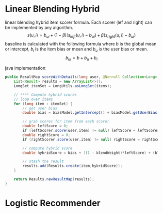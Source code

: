 # Linear Blending Hybrid

linear blending hybrid item scorer formula.  Each scorer (lef and right) can be implemented by any algorithm.
$$
s(u,i)=b_{ui} + (1-\beta)(s_{left}(u,i)-b_{ui})+\beta(s_{right}(u,i)-b_{ui})
$$
baseline is calculated with the following formula where $b$ is the global mean or intercept, $b_{i}$ is the item bias or mean and $b_{u}$ is the user bias or mean.
$$
b_{ui} = b + b_{u} + b_{i}
$$

java implementation:
```java
public ResultMap scoreWithDetails(long user, @Nonnull Collection<Long> items) {
    List<Result> results = new ArrayList<>();
    LongSet itemSet = LongUtils.asLongSet(items);

    // **** Compute hybrid scores
    // loop over items
    for (long item : itemSet) {
        // get user bias
        double bias = biasModel.getIntercept() + biasModel.getUserBias(user) + biasModel.getItemBias(item);

        // grab scores for item from each scorer
        double leftScore = 0;
        if (leftScorer.score(user,item) != null) leftScore = leftScorer.score(user,item).getScore() - bias;
        double rightScore = 0;
        if (rightScorer.score(user,item) != null) rightScore = rightScorer.score(user,item).getScore() - bias;

        // compute hybrid score
        double hybridScore = bias + ((1 - blendWeight)*leftScore) + (blendWeight*rightScore);

        // stash the result
        results.add(Results.create(item,hybridScore));
    }

    return Results.newResultMap(results);
}
```
# Logistic Recommender
